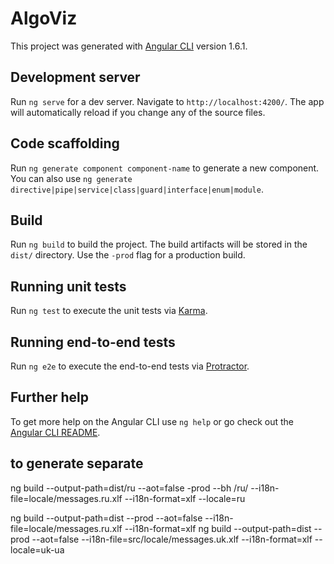 # AlgoViz

This project was generated with [Angular CLI](https://github.com/angular/angular-cli) version 1.6.1.

## Development server

Run `ng serve` for a dev server. Navigate to `http://localhost:4200/`. The app will automatically reload if you change any of the source files.

## Code scaffolding

Run `ng generate component component-name` to generate a new component. You can also use `ng generate directive|pipe|service|class|guard|interface|enum|module`.

## Build

Run `ng build` to build the project. The build artifacts will be stored in the `dist/` directory. Use the `-prod` flag for a production build.

## Running unit tests

Run `ng test` to execute the unit tests via [Karma](https://karma-runner.github.io).

## Running end-to-end tests

Run `ng e2e` to execute the end-to-end tests via [Protractor](http://www.protractortest.org/).

## Further help

To get more help on the Angular CLI use `ng help` or go check out the [Angular CLI README](https://github.com/angular/angular-cli/blob/master/README.md).

## to generate separate
ng build --output-path=dist/ru --aot=false -prod --bh /ru/ --i18n-file=locale/messages.ru.xlf --i18n-format=xlf --locale=ru

ng build --output-path=dist --prod --aot=false --i18n-file=locale/messages.ru.xlf --i18n-format=xlf
ng build --output-path=dist --prod --aot=false --i18n-file=src/locale/messages.uk.xlf --i18n-format=xlf --locale=uk-ua
